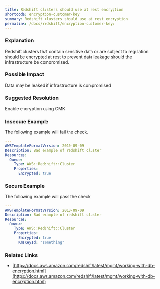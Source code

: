 ```yaml
---
title: Redshift clusters should use at rest encryption
shortcode: encryption-customer-key
summary: Redshift clusters should use at rest encryption 
permalink: /docs/redshift/encryption-customer-key/
---
```


### Explanation

Redshift clusters that contain sensitive data or are subject to regulation should be encrypted at rest to prevent data leakage should the infrastructure be compromised.

### Possible Impact
Data may be leaked if infrastructure is compromised

### Suggested Resolution
Enable encryption using CMK


### Insecure Example

The following example will fail the  check.

```yaml
---
AWSTemplateFormatVersion: 2010-09-09
Description: Bad example of redshift cluster
Resources:
  Queue:
    Type: AWS::Redshift::Cluster
    Properties:
      Encrypted: true

```



### Secure Example

The following example will pass the  check.

```yaml
---
AWSTemplateFormatVersion: 2010-09-09
Description: Bad example of redshift cluster
Resources:
  Queue:
    Type: AWS::Redshift::Cluster
    Properties:
      Encrypted: true
      KmsKeyId: "something"


```




### Related Links


- [https://docs.aws.amazon.com/redshift/latest/mgmt/working-with-db-encryption.html](https://docs.aws.amazon.com/redshift/latest/mgmt/working-with-db-encryption.html)


